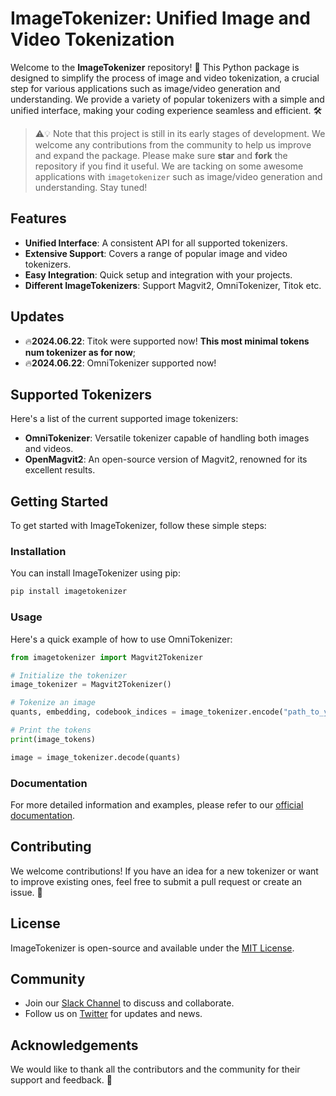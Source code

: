 # ImageTokenizer: Unified Image and Video Tokenization

Welcome to the **ImageTokenizer** repository! 🎉 This Python package is designed to simplify the process of image and video tokenization, a crucial step for various applications such as image/video generation and understanding. We provide a variety of popular tokenizers with a simple and unified interface, making your coding experience seamless and efficient. 🛠️

> ⚠️💡 Note that this project is still in its early stages of development. We welcome any contributions from the community to help us improve and expand the package. Please make sure **star** and **fork** the repository if you find it useful. We are tacking on some awesome applications with `imagetokenizer` such as image/video generation and understanding. Stay tuned!


## Features

- **Unified Interface**: A consistent API for all supported tokenizers.
- **Extensive Support**: Covers a range of popular image and video tokenizers.
- **Easy Integration**: Quick setup and integration with your projects.
- **Different ImageTokenizers**: Support Magvit2, OmniTokenizer, Titok etc.


## Updates

- 🔥**2024.06.22**: Titok were supported now! **This most minimal tokens num tokenizer as for now**;
- 🔥**2024.06.22**: OmniTokenizer supported now!


## Supported Tokenizers

Here's a list of the current supported image tokenizers:

- **OmniTokenizer**: Versatile tokenizer capable of handling both images and videos.
- **OpenMagvit2**: An open-source version of Magvit2, renowned for its excellent results.

## Getting Started

To get started with ImageTokenizer, follow these simple steps:

### Installation

You can install ImageTokenizer using pip:

```bash
pip install imagetokenizer
```

### Usage

Here's a quick example of how to use OmniTokenizer:

```python
from imagetokenizer import Magvit2Tokenizer

# Initialize the tokenizer
image_tokenizer = Magvit2Tokenizer()

# Tokenize an image
quants, embedding, codebook_indices = image_tokenizer.encode("path_to_your_image.jpg")

# Print the tokens
print(image_tokens)

image = image_tokenizer.decode(quants)
```

### Documentation

For more detailed information and examples, please refer to our [official documentation](#).

## Contributing

We welcome contributions! If you have an idea for a new tokenizer or want to improve existing ones, feel free to submit a pull request or create an issue. 🔧

## License

ImageTokenizer is open-source and available under the [MIT License](LICENSE).

## Community

- Join our [Slack Channel](#) to discuss and collaborate.
- Follow us on [Twitter](#) for updates and news.

## Acknowledgements

We would like to thank all the contributors and the community for their support and feedback. 🙏
